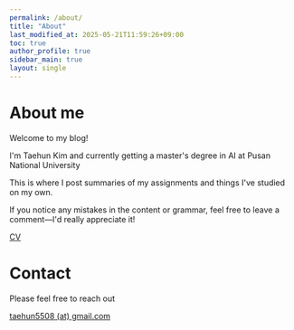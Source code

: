 ```yaml
---
permalink: /about/
title: "About"
last_modified_at: 2025-05-21T11:59:26+09:00
toc: true
author_profile: true
sidebar_main: true
layout: single
---
```

# About me
Welcome to my blog!

I'm Taehun Kim and currently getting a master's degree in AI at Pusan National University

This is where I post summaries of my assignments and things I've studied on my own.

If you notice any mistakes in the content or grammar, feel free to leave a comment—I'd really appreciate it!

[CV](https://drive.google.com/file/d/1JYDOlHIi1sUihe_GqZPXk8bQAlrz8i6m/view?usp=drive_link)

# Contact
Please feel free to reach out

[taehun5508 (at) gmail.com](mailto:taehun5508@gmail.com)
